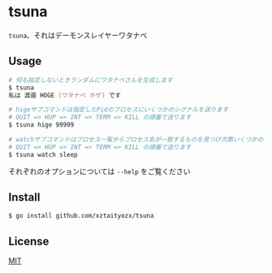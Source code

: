 # tsuna

`tsuna`、それはデーモンスレイヤーワタナベ

## Usage

```zsh
# 何も指定しないときランダムにワタナベさんを生成します
$ tsuna 
私は 渡邉 HOGE (ワタナベ ホゲ) です

# higeサブコマンドは指定したPidのプロセスにいくつかのシグナルを送ります
# QUIT => HUP => INT => TERM => KILL の順番で送ります
$ tsuna hige 99999

# watchサブコマンドはプロセス一覧からプロセス名が一致するものを見つけ次第いくつかのシグナルを送ります
# QUIT => HUP => INT => TERM => KILL の順番で送ります
$ tsuna watch sleep
```

それぞれのオプションについては `--help` をご覧ください

## Install

```zsh
$ go install github.com/xztaityozx/tsuna
```

## License
[MIT](./LICENSE)